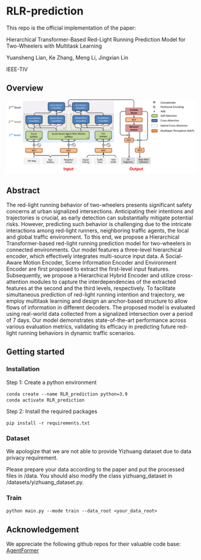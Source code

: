 # RLR-prediction

This repo is the official implementation of the paper:

Hierarchical Transformer-Based Red-Light Running Prediction Model for Two-Wheelers with Multitask Learning

Yuansheng Lian, Ke Zhang, Meng Li, Jingxian Lin

IEEE-TIV

## Overview
<img src="docs/structure.png" alt="Model Structure" />

## Abstract
The red-light running behavior of two-wheelers presents significant safety concerns at urban signalized intersections. Anticipating their intentions and trajectories is crucial, as early detection can substantially mitigate potential risks. However, predicting such behavior is challenging due to the intricate interactions among red-light runners, neighboring traffic agents, the local and global traffic environment. To this end, we propose a Hierarchical Transformer-based red-light running prediction model for two-wheelers in connected environments. Our model features a three-level hierarchical encoder, which effectively integrates multi-source input data. A Social-Aware Motion Encoder, Scene Information Encoder and Environment Encoder are first proposed to extract the first-level input features. Subsequently, we propose a Hierarchical Hybrid Encoder and utilize cross-attention modules to capture the interdependencies of the extracted features at the second and the third levels, respectively. To facilitate simultaneous prediction of red-light running intention and trajectory, we employ multitask learning and design an anchor-based structure to allow flows of information in different decoders. The proposed model is evaluated using real-world data collected from a signalized intersection over a period of 7 days. Our model demonstrates state-of-the-art performance across various evaluation metrics, validating its efficacy in predicting future red-light running behaviors in dynamic traffic scenarios. 

## Getting started
### Installation
Step 1: Create a python environment

```
conda create --name RLR_prediction python=3.9
conda activate RLR_prediction
```

Step 2: Install the required packages

```
pip install -r requirements.txt
```

### Dataset
We apologize that we are not able to provide Yizhuang dataset due to data privacy requirement.

Please prepare your data according to the paper and put the processed files in /data. You should also modify the class yizhuang_dataset in /datasets/yizhuang_dataset.py.

### Train
```
python main.py --mode train --data_root <your_data_root>
```


## Acknowledgement
We appreciate the following github repos for their valuable code base:
[AgentFormer](https://github.com/Khrylx/AgentFormer)
